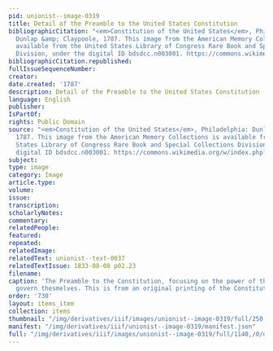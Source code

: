 ```yaml
---
pid: unionist--image-0319
title: Detail of the Preamble to the United States Constitution
bibliographicCitation: "<em>Constitution of the United States</em>, Philadelphia:
  Dunlap &amp; Claypoole, 1787. This image from the American Memory Collections is
  available from the United States Library of Congress Rare Book and Special Collections
  Division, under the digital ID bdsdcc.n003001. https://commons.wikimedia.org/w/index.php?curid=112689122"
bibliographicCitation.republished: 
fullIssueSequenceNumber: 
creator: 
date.created: '1787'
description: Detail of the Preamble to the United States Constitution
language: English
publisher: 
IsPartOf: 
rights: Public Domain
source: "<em>Constitution of the United States</em>, Philadelphia: Dunlap &amp; Claypoole,
  1787. This image from the American Memory Collections is available from the United
  States Library of Congress Rare Book and Special Collections Division, under the
  digital ID bdsdcc.n003001. https://commons.wikimedia.org/w/index.php?curid=112689122"
subject: 
type: image
category: Image
article.type: 
volume: 
issue: 
transcription: 
scholarlyNotes: 
commentary: 
relatedPeople: 
featured: 
repeated: 
relatedImage: 
relatedText: unionist--text-0037
relatedTextIssue: 1833-08-08 p02.23
filename: 
caption: 'The Preamble to the Constitution, focusing on the power of the people to
  govern thesmelves. This is from an original printing of the Constitution. '
order: '730'
layout: items_item
collection: items
thumbnail: "/img/derivatives/iiif/images/unionist--image-0319/full/250,/0/default.jpg"
manifest: "/img/derivatives/iiif/unionist--image-0319/manifest.json"
full: "/img/derivatives/iiif/images/unionist--image-0319/full/1140,/0/default.jpg"
---
```

